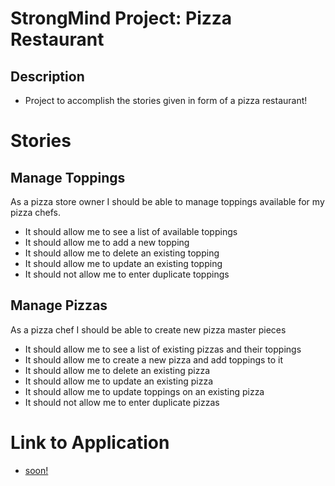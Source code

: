 # StrongMind Project: Pizza Restaurant

## Description

-   Project to accomplish the stories given in form of a pizza restaurant!

# Stories

## Manage Toppings

As a pizza store owner I should be able to manage toppings available for my pizza chefs.

-   It should allow me to see a list of available toppings
-   It should allow me to add a new topping
-   It should allow me to delete an existing topping
-   It should allow me to update an existing topping
-   It should not allow me to enter duplicate toppings

## Manage Pizzas

As a pizza chef I should be able to create new pizza master pieces

-   It should allow me to see a list of existing pizzas and their toppings
-   It should allow me to create a new pizza and add toppings to it
-   It should allow me to delete an existing pizza
-   It should allow me to update an existing pizza
-   It should allow me to update toppings on an existing pizza
-   It should not allow me to enter duplicate pizzas

# Link to Application

-   [soon!](https://www.youtube.com/watch?v=dQw4w9WgXcQ)
